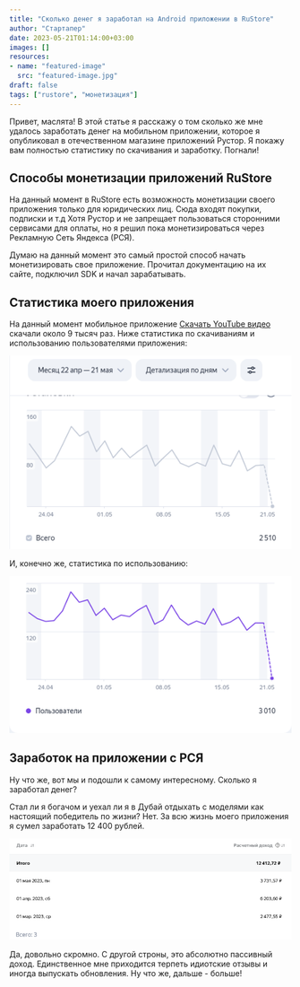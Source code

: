 ```yaml
---
title: "Сколько денег я заработал на Android приложении в RuStore"
author: "Cтартапер"
date: 2023-05-21T01:14:00+03:00
images: []
resources:
- name: "featured-image"
  src: "featured-image.jpg"
draft: false
tags: ["rustore", "монетизация"]
---
```


Привет, маслята! 
В этой статье я расскажу о том сколько же мне удалось заработать денег на  мобильном приложении, которое я опубликовал в отечественном магазине приложений Рустор. 
Я покажу вам полностью статистику по скачивания и заработку. Погнали!

## Способы монетизации приложений RuStore

На данный момент в RuStore есть возможность монетизации своего приложения только для юридических лиц. Сюда входят покупки, подписки и т.д
Хотя Рустор и не запрещает пользоваться сторонними сервисами для оплаты, но я решил пока монетизироваться через Рекламную Сеть Яндекса (РСЯ). 

Думаю на данный момент это самый простой способ начать монетизировать свое приложение.
Прочитал документацию на их сайте, подключил SDK и начал зарабатывать.

## Статистика моего приложения

На данный момент мобильное приложение [Скачать YouTube видео](https://apps.rustore.ru/app/ru.zhirnoov.youtubedownloader) скачали около 9 тысяч раз. 
Ниже статистика по скачиваниям и использованию пользователями приложения:

![](installs.png "За последний месяц мое приложение скачали более 250 раз. Среднее значение 80 установок в день")

И, конечно же, статистика по использованию:

![](visitors.png "Среднее значение 120 пользователей в сутки. Скромный результат")

## Заработок на приложении с РСЯ

Ну что же, вот мы и подошли к самому интересному. Сколько я заработал денег?

Стал ли я богачом и уехал ли я в Дубай отдыхать с моделями как настоящий победитель по жизни? Нет. За всю жизнь моего приложения я сумел заработать 12 400 рублей.

![](money.png "Заработок на рекламе Яндекса и MyTarget")

Да, довольно скромно. С другой строны, это абсолютно пассивный доход.
Единственное мне приходится терпеть идиотские отзывы и иногда выпускать обновления.
Ну что же, дальше - больше!